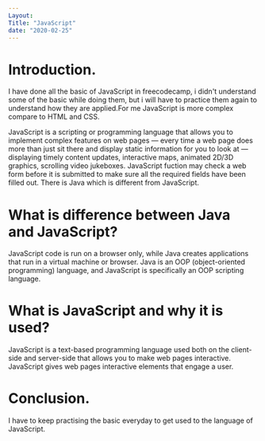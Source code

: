 ```yaml
---
Layout:
Title: "JavaScript"
date: "2020-02-25"
---
```



# Introduction.

I have done all the basic of JavaScript in freecodecamp, i didn't understand some of the basic while doing them, but i will have to practice them again to understand how they are applied.For me JavaScript is more complex compare to HTML and CSS. 

JavaScript is a scripting or programming language that allows you to implement complex features on web pages — every time a web page does more than just sit there and display static information for you to look at — displaying timely content updates, interactive maps, animated 2D/3D graphics, scrolling video jukeboxes. JavaScript fuction may check a web form before it is submitted to make sure all the required fields have been filled out. There is Java which is different from JavaScript.



# What is difference between Java and JavaScript?

 JavaScript code is run on a browser only, while Java creates applications that run in a virtual machine or browser. Java is an OOP (object-oriented programming) language, and JavaScript is specifically an OOP scripting language.


# What is JavaScript and why it is used?

JavaScript is a text-based programming language used both on the client-side and server-side that allows you to make web pages interactive. JavaScript gives web pages interactive elements that engage a user.

# Conclusion.

I have to keep practising the basic everyday to get used to the language of JavaScript.  

